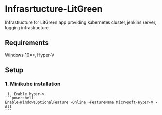 # Infrasrtucture-LitGreen
  Infrastructure for LitGreen app providing kubernetes cluster, jenkins server, logging infrastructure.
## Requirements
  Windows 10=<, Hyper-V
## Setup
### 1. Minikube installation 
     1. Enable hyper-v
    ```powershell
    Enable-WindowsOptionalFeature -Online -FeatureName Microsoft-Hyper-V -All
    ```
        

